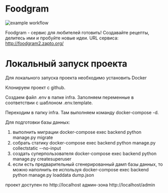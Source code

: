 # Foodgram

![example workflow](https://github.com/nmutovkin/foodgram-project-react/actions/workflows/foodgram_workflow.yml/badge.svg)

Foodgram - сервис для любителей готовить! Создавайте рецепты, делитесь ими и пробуйте новые идеи.
URL сервиса: http://foodgram2.zapto.org/

# Локальный запуск проекта

Для локального запуска проекта необходимо установить Docker

Клонируем проект с github.

Создаем файл .env в папке infra. Заполняем переменные в соответствии с шаблоном .env.template.

Переходим в папку infra. Там выполняем команду docker-compose -d.

Для подготовки базы данных:

1) выполнить миграции docker-compose exec backend python manage.py migrate
2) собрать статику docker-compose exec backend python manage.py collectstatic --no-input
3) создать суперпользователя docker-compose exec backend python manage.py createsuperuser
4) если есть предварительный сгенерированный дамп базы данных, то можно наполнить ее используя docker-compose exec backend python manage.py loaddata dump.json

проект доступен по http://localhost
админ-зона http://localhost/admin
